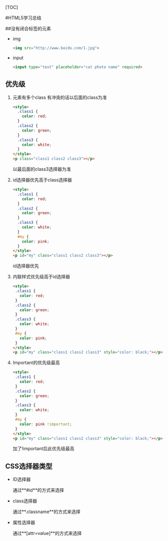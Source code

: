 [TOC]

#HTML5学习总结

##没有闭合标签的元素

- img

  ```html
  <img src="http://www.baidu.com/1.jpg">
  ```

  

- input

  ```html
  <input type="text" placeholder="cat photo name" required>
  ```

  

## 优先级

1. 元素有多个class 有冲突的话以后面的class为准

   ```html
   <style>
     .class1 {
       color: red;
     }
     .class2 {
       color: green;
     }
     .class3 {
       color: white;
     }
   </style>
   <p class="class1 class2 class3"></p>
   ```

   以最后面的class3选择器为准

2. id选择器优先高于class选择器

   ```html
   <style>
     .class1 {
       color: red;
     }
     .class2 {
       color: green;
     }
     .class3 {
       color: white;
     }
     #my {
       color: pink;
     }
   </style>
   <p id="my" class="class1 class2 class3"></p>
   ```

   id选择器优先

3. 内联样式优先级高于id选择器
	```html
   <style>
     .class1 {
       color: red;
     }
     .class2 {
       color: green;
     }
     .class3 {
       color: white;
     }
     #my {
       color: pink;
     }
   </style>
   <p id="my" class="class1 class2 class3" style="color: black;"></p>
	```
4. Important的优先级最高 
	```html
   <style>
     .class1 {
       color: red;
     }
     .class2 {
       color: green;
     }
     .class3 {
       color: white;
     }
     #my {
       color: pink !important;
     }
   </style>
   <p id="my" class="class1 class2 class3" style="color: black;"></p>
	```
   加了!important后此优先级最高

## CSS选择器类型

- ID选择器

  通过**#id**的方式来选择

- class选择器

  通过**.classname**的方式来选择

- 属性选择器

  通过**[attr=value]**的方式来选择